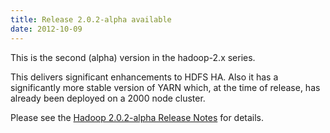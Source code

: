 ```yaml
---
title: Release 2.0.2-alpha available
date: 2012-10-09
---
```


This is the second (alpha) version in the hadoop-2.x series.

This delivers significant enhancements to HDFS HA. Also it has a
significantly more stable version of YARN which, at the time of release,
has already been deployed on a 2000 node cluster.

Please see the [Hadoop 2.0.2-alpha Release
Notes](http://hadoop.apache.org/docs/r2.0.2-alpha/hadoop-project-dist/hadoop-common/releasenotes.html)
for details.

